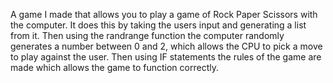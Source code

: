 A game I made that allows you to play a game of Rock Paper Scissors with the computer. It does this by taking the users input and generating a list from it. Then using the randrange function the computer randomly generates a number between 0 and 2, which allows the CPU to pick a move to play against the user. Then using IF statements the rules of the game are made which allows the game to function correctly. 
